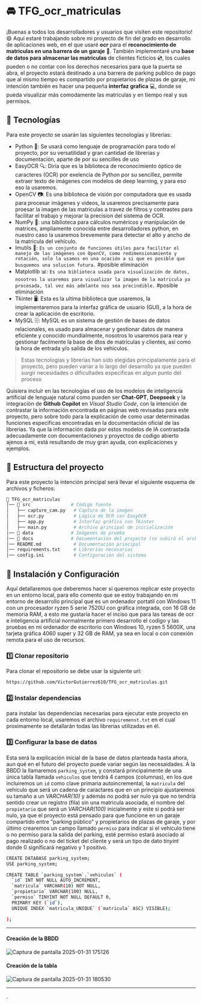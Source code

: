 # 🚘 TFG_ocr_matriculas 

¡Buenas a todos los desarrolladores y usuarios que visiten este repositorio! 😄 Aquí estaré trabajando sobre mi proyecto de fin del grado en desarrollo de aplicaciones web, en el que usaré **ocr** para el **reconocimiento de matriculas en una barrera de un garaje** 🎥. También implementaré una **base de datos para almacenar las matriculas** de clientes ficticios 💿, los cuales pueden o no contar con los derechos necesarios para que la puerta se abra, el proyecto estará destinado a una barrera de parking publico de pago que al mismo tiempo es compartido por propietarios de plazas de garaje, mi intención también es hacer una pequeña **interfaz grafica** 💻, donde se pueda visualizar más comodamente las matriculas y en tiempo real y sus permisos.

## 📱 Tecnologías 

Para este proyecto se usarán las siguientes tecnologías y librerias: 

- Python 🐍: Se usará como lenguaje de programación para todo el proyecto, por su versatilidad y gran cantidad de librerias y documentación, aparte de por su sencilles de uso
- EasyOCR 🔍: Diría que es la biblioteca de reconocimiento óptico de caracteres (OCR) por exelencia de Python por su sencillez, permite extraer texto de imágenes con modelos de deep learning, y para eso eso la usaremos.
- OpenCV 📷: Es una biblioteca de visión por computadora que es usada para procesar imágenes y videos, la usaremos precisamente para proesar la imagen de las matriculas a travez de filtros y contrastes para facilitar el trabajo y mejorar la precision del sistema de OCR.
- NumPy 🔢: una biblioteca para cálculos numéricos y manipulación de matrices, ampliamente conocida entre desarrolladores python, en nuestro caso la usaremos brevemente para detectar el alto y ancho de la matricula del vehículo.
- Imutils 📏: `Es un conjunto de funciones útiles para facilitar el manejo de las imágenes con OpenCV, como redimensionamiento y rotación, solo la usamos en una ocación a si que es posible que busquemos una solucion futura.` #posible eliminación
- Matplotlib 📊: `Es una biblioteca usada para visualización de datos, nosotros la usaremos para visualizar la imagen de la matricula ya procesada, tal vez más adelante nos sea precindible.` #posible eliminación
- Tkinter 🖥️: Esta es la ultima biblioteca que usaremos, la implementaremos para la interfaz gráfica de usuario (GUI), a la hora de crear la aplicación de escritorio.
- MySQL 🗄️: MySQL es un sistema de gestión de bases de datos relacionales, es usado para almacenar y gestionar datos de manera eficiente y conocido mundialmente, nosotros lo usaremos para rear y gestionar facilmente la base de dtos de matriculas y clientes, así como la hora de entrada y/o salida de los vehiculos.

>Estas tecnologias y librerias han sido elegidas principalamente para el proyecto, pero pueden variar a lo largo del desarrollo ya que pueden surgir necesidades o dificultades especificas en algun punto del proceso

Quisiera incluir en las tecnologías el uso de los modelos de inteligencía artificial de lenguaje natural como pueden ser **Chat-GPT**, **Deepseek** y la integración de **Github Copilot** en *Visual Studio Code*, con la intención de contrastar la información encontrada en páginas web revisadas para este proyecto, pero sobre todo para la explicación de como usar determinadas funciones especificas encontradas en la documentación oficial de las librerias. Ya que la información dada por estos modelos de IA contrastada adecuadamente con documentaciones y proyectos de codigo abierto ajenos a mi, está resultando de muy gran ayuda, con explicaciones y ejemplos.

## 📂 Estructura del proyecto

Para este proyecto la intención principal será llevar el siguiente esquema de archivos y ficheros:

```bash
📂 TFG_ocr_matriculas
│── 📂 src               # Código fuente
│   ├── capture_cam.py   # Captura de la imagen
│   ├── ocr.py           # Lógica de OCR con EasyOCR
│   ├── app.py           # Interfaz gráfica con Tkinter
│   ├── main.py          # Archivo principal de inicialización
│── 📂 data              # Imágenes de prueba
│── 📂 docs              # Documentación del proyecto (se subirá el archivo de TFG)
│── README.md            # Documentación principal
│── requirements.txt     # Librerías necesarias
│── config.ini           # Configuración del sistema
```

## 🚀 Instalación y Configuración

Aquí detallaremos que deberemos hacer si queremos replicar este proyecto en un entorno local, para ello comento que se estoy trabajando en mi entorno de desarrollo principal que es un ordenador portatil con Windows 11 con un procesador ryzen 5 serie 7520U con gráfica integrada, con 16 GB de memoria RAM, a esto me gustaría hacer el inciso que para las tareas de ocr e inteligencia artificial normalmente primero desarrollo el codigo y las pruebas en mi ordenador de escritorio con Windows 10, ryzen 5 5600X, una tarjeta gráfica 4060 super y 32 GB de RAM, ya sea en local o con conexión remota para el uso de recursos.

### 1️⃣ Clonar repositorio

Para clonar el repositorio se debe usar la siguiente url:

```bash
https://github.com/VictorGutierrez610/TFG_ocr_matriculas.git
```

### 2️⃣ Instalar dependencias 

para instalar las dependencias necesarias para ejecutar este proyecto en cada entorno local, usaremos el archivo `requiremenst.txt` en el cual proximamente se detallarán todas las librerías utilizadas en él.

### 3️⃣ Configurar la base de datos

Esta será la explicación inicial de la base de datos planteada hasta ahora, aun qué en el futuro del proyecto puede variar según las necesaidades. A la BBDD la llamaremos `parking_system`, y constará principalmente de una única tabla llamada `vehiculos` que tendrá 4 campos (columnas), en los que incluiremos un `id` como clave primaria autoincremental, la `matricula` del vehículo que será un cadena de caractares que en un principio ajustaremos su tamaño a un *VARCHAR(10)* y además no podrá ser nulo ya que no tendría sentido crear un registro (fila) sin una matricula asociada, el nombre del `propietario` que será un *VARCHAR(100)* inicialmente y este si podrá ser nulo, ya que el proyecto está pensado para que funcione en un garaje compartido entre "parking público" y propietarios de plazas de garaje, y por último crearemos un campo llamado `permiso` para indicar si el vehiculo tiene o no permiso para la salida del parking, esté permiso estará asociado al pago realizado o no del ticket del cliente y será un tipo de dato *tinyint* donde 0 significará negativo y 1 positivo.

```bash
CREATE DATABASE parking_system;
USE parking_system;

CREATE TABLE `parking_system`.`vehiculos` (
  `id` INT NOT NULL AUTO_INCREMENT,
  `matricula` VARCHAR(10) NOT NULL,
  `propietario` VARCHAR(100) NULL,
  `permiso` TINYINT NOT NULL DEFAULT 0,
  PRIMARY KEY (`id`),
  UNIQUE INDEX `matricula_UNIQUE` (`matricula` ASC) VISIBLE);

);
```

---
#### Creación de la BBDD
![Captura de pantalla 2025-01-31 175126](https://github.com/user-attachments/assets/d2cc879d-ec51-42b4-a9bc-61bd9bb90bd6)

#### Creación de la tabla
![Captura de pantalla 2025-01-31 180530](https://github.com/user-attachments/assets/8884a98d-be7d-4aed-aa69-cedbce9c9fae)

---


.

